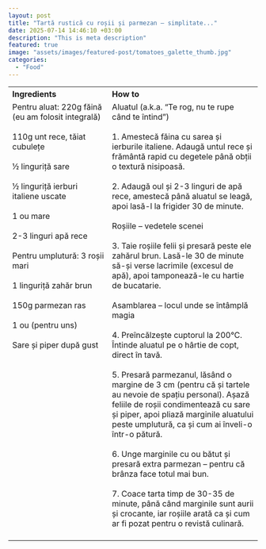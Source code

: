 ```yaml
---
layout: post
title: "Tartă rustică cu roșii și parmezan – simplitate..."
date: 2025-07-14 14:46:10 +03:00
description: "This is meta description"
featured: true
image: "assets/images/featured-post/tomatoes_galette_thumb.jpg"
categories: 
  - "Food"
---
```


<table style="width: 100%; border-collapse: collapse;">
  <tr>
    <th style="text-align: left;width: 40%;vertical-align: top;">Ingredients</th>
    <th style="text-align: left;width: 60%;vertical-align: top;">How to</th>
  </tr>
  <tr>
    <td style="text-align: left;width: 40%;vertical-align: top;">
      Pentru aluat:
      220g făină (eu am folosit integrală) <br><br>
      110g unt rece, tăiat cubulețe <br><br>
      ½ linguriță sare <br><br>
      ½ linguriță ierburi italiene uscate <br><br>
      1 ou mare <br><br>
      2-3 linguri apă rece <br><br>
      Pentru umplutură:
      3 roșii mari <br><br>
      1 linguriță zahăr brun <br><br>
      150g parmezan ras <br><br>
      1 ou (pentru uns) <br><br>
      Sare și piper după gust <br><br>
    </td>
    <td style="text-align: left;width: 60%;vertical-align: top;">
      Aluatul (a.k.a. “Te rog, nu te rupe când te întind”)<br><br>
      1. Amestecă făina cu sarea și ierburile italiene. Adaugă untul rece și frământă rapid cu degetele până obții o textură nisipoasă. <br><br> 
      2. Adaugă oul și 2-3 linguri de apă rece, amestecă până aluatul se leagă, apoi lasă-l la frigider 30 de minute. <br><br>
      Roșiile – vedetele scenei<br><br>
      3. Taie roșiile felii și presară peste ele zahărul brun. Lasă-le 30 de minute să-și verse lacrimile (excesul de apă), apoi tamponează-le cu hartie de bucatarie.<br><br>
      Asamblarea – locul unde se întâmplă magia<br><br>
      4. Preîncălzește cuptorul la 200°C. Întinde aluatul pe o hârtie de copt, direct în tavă. <br><br>
      5. Presară parmezanul, lăsând o margine de 3 cm (pentru că și tartele au nevoie de spațiu personal). Așază feliile de roșii condimentează cu sare și piper, apoi pliază marginile aluatului peste umplutură, ca și cum ai înveli-o într-o pătură.<br><br>
      6. Unge marginile cu ou bătut și presară extra parmezan – pentru că brânza face totul mai bun.<br><br>
      7. Coace tarta timp de 30-35 de minute, până când marginile sunt aurii și crocante, iar roșiile arată ca și cum ar fi pozat pentru o revistă culinară.<br><br>
    </td>
  </tr>
</table>


